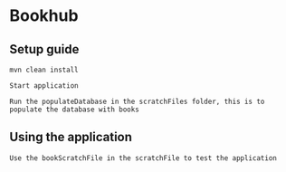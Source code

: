 # Bookhub

## Setup guide

```shell
mvn clean install
```


```
Start application 
```

```
Run the populateDatabase in the scratchFiles folder, this is to populate the database with books
```

## Using the application

```
Use the bookScratchFile in the scratchFile to test the application
```